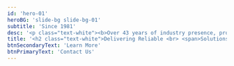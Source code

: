 ```yaml
---
id: 'hero-01'
heroBG: 'slide-bg slide-bg-01'
subtitle: 'Since 1981'
desc: '<p class="text-white"><b>Over 43 years of industry presence, providing a deep understanding of civil, electrical, and oil & gas projects.</b></p>'
title: '<h2 class="text-white">Delivering Reliable <br> <span>Solutions</span></h2>'
btnSecondaryText: 'Learn More'
btnPrimaryText: 'Contact Us'
---
```

